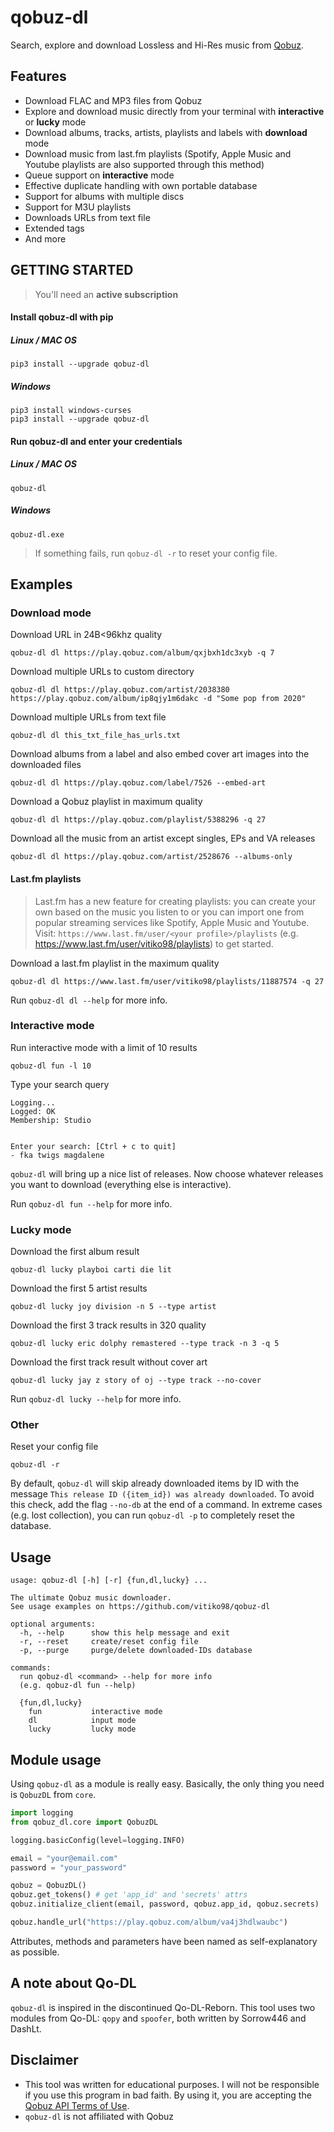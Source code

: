 # qobuz-dl

Search, explore and download Lossless and Hi-Res music from [Qobuz](https://www.qobuz.com/).

## Features

- Download FLAC and MP3 files from Qobuz
- Explore and download music directly from your terminal with **interactive** or **lucky** mode
- Download albums, tracks, artists, playlists and labels with **download** mode
- Download music from last.fm playlists (Spotify, Apple Music and Youtube playlists are also supported through this method)
- Queue support on **interactive** mode
- Effective duplicate handling with own portable database
- Support for albums with multiple discs
- Support for M3U playlists
- Downloads URLs from text file
- Extended tags
- And more

## GETTING STARTED

> You'll need an **active subscription**

#### Install qobuz-dl with pip

##### Linux / MAC OS

```
pip3 install --upgrade qobuz-dl
```

##### Windows

```
pip3 install windows-curses
pip3 install --upgrade qobuz-dl
```

#### Run qobuz-dl and enter your credentials

##### Linux / MAC OS

```
qobuz-dl
```

##### Windows

```
qobuz-dl.exe
```

> If something fails, run `qobuz-dl -r` to reset your config file.

## Examples

### Download mode

Download URL in 24B<96khz quality

```
qobuz-dl dl https://play.qobuz.com/album/qxjbxh1dc3xyb -q 7
```

Download multiple URLs to custom directory

```
qobuz-dl dl https://play.qobuz.com/artist/2038380 https://play.qobuz.com/album/ip8qjy1m6dakc -d "Some pop from 2020"
```

Download multiple URLs from text file

```
qobuz-dl dl this_txt_file_has_urls.txt
```

Download albums from a label and also embed cover art images into the downloaded files

```
qobuz-dl dl https://play.qobuz.com/label/7526 --embed-art
```

Download a Qobuz playlist in maximum quality

```
qobuz-dl dl https://play.qobuz.com/playlist/5388296 -q 27
```

Download all the music from an artist except singles, EPs and VA releases

```
qobuz-dl dl https://play.qobuz.com/artist/2528676 --albums-only
```

#### Last.fm playlists

> Last.fm has a new feature for creating playlists: you can create your own based on the music you listen to or you can import one from popular streaming services like Spotify, Apple Music and Youtube. Visit: `https://www.last.fm/user/<your profile>/playlists` (e.g. https://www.last.fm/user/vitiko98/playlists) to get started.

Download a last.fm playlist in the maximum quality

```
qobuz-dl dl https://www.last.fm/user/vitiko98/playlists/11887574 -q 27
```

Run `qobuz-dl dl --help` for more info.

### Interactive mode

Run interactive mode with a limit of 10 results

```
qobuz-dl fun -l 10
```

Type your search query

```
Logging...
Logged: OK
Membership: Studio


Enter your search: [Ctrl + c to quit]
- fka twigs magdalene
```

`qobuz-dl` will bring up a nice list of releases. Now choose whatever releases you want to download (everything else is interactive).

Run `qobuz-dl fun --help` for more info.

### Lucky mode

Download the first album result

```
qobuz-dl lucky playboi carti die lit
```

Download the first 5 artist results

```
qobuz-dl lucky joy division -n 5 --type artist
```

Download the first 3 track results in 320 quality

```
qobuz-dl lucky eric dolphy remastered --type track -n 3 -q 5
```

Download the first track result without cover art

```
qobuz-dl lucky jay z story of oj --type track --no-cover
```

Run `qobuz-dl lucky --help` for more info.

### Other

Reset your config file

```
qobuz-dl -r
```

By default, `qobuz-dl` will skip already downloaded items by ID with the message `This release ID ({item_id}) was already downloaded`. To avoid this check, add the flag `--no-db` at the end of a command. In extreme cases (e.g. lost collection), you can run `qobuz-dl -p` to completely reset the database.

## Usage

```
usage: qobuz-dl [-h] [-r] {fun,dl,lucky} ...

The ultimate Qobuz music downloader.
See usage examples on https://github.com/vitiko98/qobuz-dl

optional arguments:
  -h, --help      show this help message and exit
  -r, --reset     create/reset config file
  -p, --purge     purge/delete downloaded-IDs database

commands:
  run qobuz-dl <command> --help for more info
  (e.g. qobuz-dl fun --help)

  {fun,dl,lucky}
    fun           interactive mode
    dl            input mode
    lucky         lucky mode
```

## Module usage

Using `qobuz-dl` as a module is really easy. Basically, the only thing you need is `QobuzDL` from `core`.

```python
import logging
from qobuz_dl.core import QobuzDL

logging.basicConfig(level=logging.INFO)

email = "your@email.com"
password = "your_password"

qobuz = QobuzDL()
qobuz.get_tokens() # get 'app_id' and 'secrets' attrs
qobuz.initialize_client(email, password, qobuz.app_id, qobuz.secrets)

qobuz.handle_url("https://play.qobuz.com/album/va4j3hdlwaubc")
```

Attributes, methods and parameters have been named as self-explanatory as possible.

## A note about Qo-DL

`qobuz-dl` is inspired in the discontinued Qo-DL-Reborn. This tool uses two modules from Qo-DL: `qopy` and `spoofer`, both written by Sorrow446 and DashLt.

## Disclaimer

- This tool was written for educational purposes. I will not be responsible if you use this program in bad faith. By using it, you are accepting the [Qobuz API Terms of Use](https://static.qobuz.com/apps/api/QobuzAPI-TermsofUse.pdf).
- `qobuz-dl` is not affiliated with Qobuz

